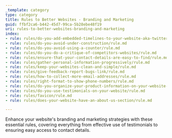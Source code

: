 ```yaml
---
_template: category
type: category
title: Rules to Better Websites - Branding and Marketing
guid: ffbf2ca6-b442-45d7-99ca-5b28ebe48f19
uri: rules-to-better-websites-branding-and-marketing
index:
- rule: rules/do-you-add-embedded-timelines-to-your-website-aka-twitter-box/rule.md
- rule: rules/do-you-avoid-under-construction/rule.md
- rule: rules/do-you-avoid-using-a-counter/rule.md
- rule: rules/do-you-do-a-critique-of-competitors-websites/rule.md
- rule: rules/ensure-that-your-contact-details-are-easy-to-find/rule.md
- rule: rules/gather-personal-information-progressively/rule.md
- rule: rules/keep-your-websites-clean-and-simple/rule.md
- rule: rules/give-feedback-report-bugs-link/rule.md
- rule: rules/how-to-collect-more-email-addresses/rule.md
- rule: rules/right-format-to-show-phone-numbers/rule.md
- rule: rules/do-you-organize-your-product-information-on-your-website-appropriately/rule.md
- rule: rules/do-you-use-testimonials-on-your-website/rule.md
- rule: rules/favicon/rule.md
- rule: rules/does-your-website-have-an-about-us-section/rule.md

---
```


Enhance your website's branding and marketing strategies with these essential rules, covering everything from effective use of testimonials to ensuring easy access to contact details.
